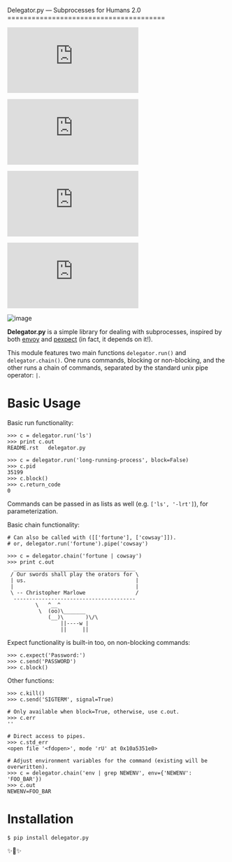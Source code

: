 Delegator.py — Subprocesses for Humans 2.0 =======================================

![image](https://img.shields.io/pypi/v/delegator.py.svg%0A%20:target:%20https://pypi.python.org/pypi/delegator.py)

![image](https://img.shields.io/pypi/l/delegator.py.svg%0A%20:target:%20https://pypi.python.org/pypi/delegator.py)

![image](https://img.shields.io/pypi/wheel/delegator.py.svg%0A%20:target:%20https://pypi.python.org/pypi/delegator.py)

![image](https://img.shields.io/pypi/pyversions/delegator.py.svg%0A%20:target:%20https://pypi.python.org/pypi/delegator.py)

![image](https://img.shields.io/badge/SayThanks.io-☼-1EAEDB.svg%0A%20:target:%20https://saythanks.io/to/kennethreitz)

**Delegator.py** is a simple library for dealing with subprocesses, inspired by both [envoy](https://github.com/kennethreitz/envoy) and [pexpect](http://pexpect.readthedocs.io) (in fact, it depends on it!).

This module features two main functions `delegator.run()` and `delegator.chain()`. One runs commands, blocking or non-blocking, and the other runs a chain of commands, separated by the standard unix pipe operator: `|`.

Basic Usage
===========

Basic run functionality:

``` {.sourceCode .pycon}
>>> c = delegator.run('ls')
>>> print c.out
README.rst   delegator.py

>>> c = delegator.run('long-running-process', block=False)
>>> c.pid
35199
>>> c.block()
>>> c.return_code
0
```

Commands can be passed in as lists as well (e.g. `['ls', '-lrt']`), for parameterization.

Basic chain functionality:

``` {.sourceCode .pycon}
# Can also be called with ([['fortune'], ['cowsay']]).
# or, delegator.run('fortune').pipe('cowsay')

>>> c = delegator.chain('fortune | cowsay')
>>> print c.out
  _______________________________________
 / Our swords shall play the orators for \
 | us.                                   |
 |                                       |
 \ -- Christopher Marlowe                /
  ---------------------------------------
         \   ^__^
          \  (oo)\_______
             (__)\       )\/\
                 ||----w |
                 ||     ||
```

Expect functionality is built-in too, on non-blocking commands:

``` {.sourceCode .pycon}
>>> c.expect('Password:')
>>> c.send('PASSWORD')
>>> c.block()
```

Other functions:

``` {.sourceCode .pycon}
>>> c.kill()
>>> c.send('SIGTERM', signal=True)

# Only available when block=True, otherwise, use c.out.
>>> c.err
''

# Direct access to pipes.
>>> c.std_err
<open file '<fdopen>', mode 'rU' at 0x10a5351e0>

# Adjust environment variables for the command (existing will be overwritten).
>>> c = delegator.chain('env | grep NEWENV', env={'NEWENV': 'FOO_BAR'})
>>> c.out
NEWENV=FOO_BAR
```

Installation
============

    $ pip install delegator.py

✨🍰✨
